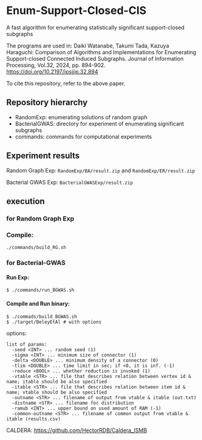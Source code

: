 # Enum-Support-Closed-CIS
A fast algorithm for enumerating statistically significant support-closed subgraphs

The programs are used in:
Daiki Watanabe, Takumi Tada, Kazuya Haraguchi: Comparison of Algorithms and Implementations for Enumerating Support-closed Connected Induced Subgraphs. Journal of Information Processing, Vol.32, 2024, pp. 894-902. https://doi.org/10.2197/ipsjjip.32.894

To cite this repository, refer to the above paper. 

## Repository hierarchy

- RandomExp: enumerating solutions of random graph
- BacterialGWAS: directory for experiment of enumerating significant subgraphs
- commands: commands for computational experiments

## Experiment results

Random Graph Exp: `RandomExp/BA/result.zip` and `RandomExp/ER/result.zip`

Bacterial GWAS Exp: `BacterialGWASExp/result.zip`

## execution

### for Random Graph Exp

### Compile:

```
./commands/build_RG.sh
```

### for Bacterial-GWAS

#### Run Exp:
```
$ ./commands/run_BGWAS.sh
```

#### Compile and Run binary:
```
$ ./commads/build_BGWAS.sh
$ ./target/BeleyEtAl # with options
```

options:
```
list of params:
  -seed <INT> ... random seed (1)
  -sigma <INT> ... minimum size of connector (1)
  -delta <DOUBLE> ... minimum density of a connector (0)
  -tlim <DOUBLE> ... time limit in sec; if <0, it is inf. (-1)
  -reduce <BOOL> ... whether reduction is invoked (1)
  -vtable <STR> ... file that describes relation between vertex id & name; itable should be also specified
  -itable <STR> ... file that describes relation between item id & name; vtable should be also specified
  -outname <STR> ... filename of output from vtable & itable (out.txt)
  -distname <STR> ... filename for distribution
  -ramub <INT> ... upper bound on used amount of RAM (-1)
  -common-outname <STR> ... filename of common output from vtable & itable (results.csv)
```

CALDERA: https://github.com/HectorRDB/Caldera_ISMB
